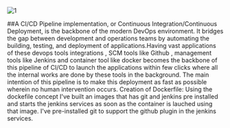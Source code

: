![1](https://user-images.githubusercontent.com/66811679/85100946-929eba80-b1be-11ea-937b-f4e47281f563.png)

##A CI/CD Pipeline implementation, or Continuous Integration/Continuous Deployment, is the backbone of the modern DevOps environment. It bridges the gap between development and operations teams by automating the building, testing, and deployment of applications.Having vast applications of these devops tools integrations , SCM tools like Github , management tools like Jenkins and container tool like docker becomes the backbone of this pipeline of CI/CD to launch the applications within few clicks where all the internal works are done by these tools in the background. The main intention of this pipeline is to make this deployment as fast as possible wherein no human intervention occurs.
Creation of Dockerfile: Using the dockefile concept I've built an images that has git and jenkins pre installed and starts the jenkins services as soon as the container is lauched using that image. I've pre-installed git to support the github plugin in the jenkins services.
